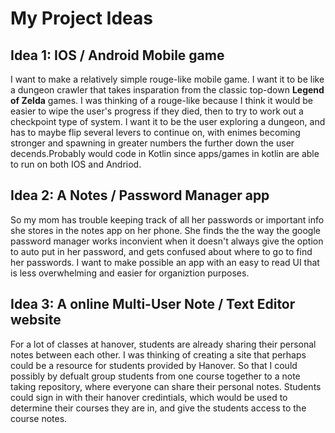 # My Project Ideas
## Idea 1: IOS / Android Mobile game
<p> I want to make a relatively simple rouge-like mobile game. I want it to be like a dungeon crawler
that takes insparation from the classic top-down <b>Legend of Zelda</b> games. I was thinking of a rouge-like because I think it would be easier to wipe the user's progress if they died, then to try to work out
a checkpoint type of system. I want it to be the user exploring a dungeon, and has to maybe flip several
levers to continue on, with enimes becoming stronger and spawning in greater numbers the further down
the user decends.Probably would code in Kotlin since apps/games in kotlin are able to run on both IOS and Andriod.</p>

## Idea 2: A Notes / Password Manager app
<p> So my mom has trouble keeping track of all her passwords or important info she stores in the notes app on her phone. She finds the the way the google password manager works inconvient when it doesn't always give the option to auto put in her password, and gets confused about where to go to find her passwords. I want to make possible an app with an easy to read UI that is less overwhelming and easier for organiztion purposes.</p>

## Idea 3: A online Multi-User Note / Text Editor website
<p> For a lot of classes at hanover, students are already sharing their personal notes between each other. I was thinking of creating a site that perhaps could be a resource for students provided by Hanover. So that I could possibly by defualt group students from one course together to a note taking repository, where everyone can share their personal notes. Students could sign in with their hanover credintials, which would be used to determine their courses they are in, and give the students access to the course notes.</p>
